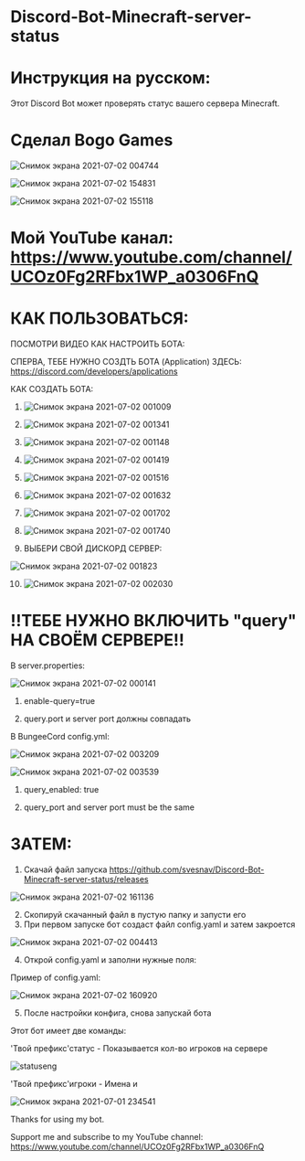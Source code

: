 # Discord-Bot-Minecraft-server-status

# Инструкция на русском:

Этот Discord Bot может проверять статус вашего сервера Minecraft.

# Сделал Bogo Games 

![Снимок экрана 2021-07-02 004744](https://user-images.githubusercontent.com/68331759/124193265-30fe7500-dacf-11eb-8a69-6f3f9fa8709c.jpg)

![Снимок экрана 2021-07-02 154831](https://user-images.githubusercontent.com/68331759/124277017-3f8b7180-db4d-11eb-9458-d529ad0d90da.jpg)

![Снимок экрана 2021-07-02 155118](https://user-images.githubusercontent.com/68331759/124277123-5f229a00-db4d-11eb-8f49-ed7192ce5817.jpg)

# Мой YouTube канал: https://www.youtube.com/channel/UCOz0Fg2RFbx1WP_a0306FnQ

# КАК ПОЛЬЗОВАТЬСЯ:

ПОСМОТРИ ВИДЕО КАК НАСТРОИТЬ БОТА:

СПЕРВА, ТЕБЕ НУЖНО СОЗДТЬ БОТА (Application) ЗДЕСЬ: https://discord.com/developers/applications

КАК СОЗДАТЬ БОТА:

1) ![Снимок экрана 2021-07-02 001009](https://user-images.githubusercontent.com/68331759/124191163-0e1e9180-dacc-11eb-9564-a89930bc5efc.jpg)

2) ![Снимок экрана 2021-07-02 001341](https://user-images.githubusercontent.com/68331759/124191199-1e367100-dacc-11eb-8c70-34fc1695ac13.jpg)
 
3) ![Снимок экрана 2021-07-02 001148](https://user-images.githubusercontent.com/68331759/124191212-24c4e880-dacc-11eb-84b5-e7a76a243146.jpg)
 
4) ![Снимок экрана 2021-07-02 001419](https://user-images.githubusercontent.com/68331759/124191235-30181400-dacc-11eb-932f-f5e4c1a4ec32.jpg)

5) ![Снимок экрана 2021-07-02 001516](https://user-images.githubusercontent.com/68331759/124191286-41612080-dacc-11eb-9d17-f74b22c815d6.jpg)

6) ![Снимок экрана 2021-07-02 001632](https://user-images.githubusercontent.com/68331759/124191292-4625d480-dacc-11eb-91f6-9c7ad5cb3825.jpg)

7) ![Снимок экрана 2021-07-02 001702](https://user-images.githubusercontent.com/68331759/124191299-4a51f200-dacc-11eb-8c00-8d6aa27135d0.jpg)

8) ![Снимок экрана 2021-07-02 001740](https://user-images.githubusercontent.com/68331759/124191326-50e06980-dacc-11eb-8a1a-4a6a19c04193.jpg)

9) ВЫБЕРИ СВОЙ ДИСКОРД СЕРВЕР:

![Снимок экрана 2021-07-02 001823](https://user-images.githubusercontent.com/68331759/124191368-5fc71c00-dacc-11eb-811f-2431253d5392.jpg)

10) ![Снимок экрана 2021-07-02 002030](https://user-images.githubusercontent.com/68331759/124191378-635aa300-dacc-11eb-8b67-547921d4ffed.jpg)


# !!ТЕБЕ НУЖНО ВКЛЮЧИТЬ "query" НА СВОЁМ СЕРВЕРЕ!!

В server.properties:

![Снимок экрана 2021-07-02 000141](https://user-images.githubusercontent.com/68331759/124189048-c9452b80-dac8-11eb-84ba-14b6bd42d21a.jpg)

1) enable-query=true

2) query.port и server port должны совпадать

В BungeeCord config.yml:

![Снимок экрана 2021-07-02 003209](https://user-images.githubusercontent.com/68331759/124191775-f72c6f00-dacc-11eb-8530-d655da03230e.jpg)

![Снимок экрана 2021-07-02 003539](https://user-images.githubusercontent.com/68331759/124192135-7752d480-dacd-11eb-9729-7d19051191db.jpg)

1) query_enabled: true

2) query_port and server port must be the same

# ЗАТЕМ:
1) Скачай файл запуска https://github.com/svesnav/Discord-Bot-Minecraft-server-status/releases

![Снимок экрана 2021-07-02 161136](https://user-images.githubusercontent.com/68331759/124279476-37810100-db50-11eb-9a3d-76fd7321f351.jpg)

2) Скопируй скачанный файл в пустую папку и запусти его
3) При первом запуске бот создаст файл config.yaml и затем закроется

![Снимок экрана 2021-07-02 004413](https://user-images.githubusercontent.com/68331759/124192904-b6355a00-dace-11eb-8e65-7ebafe9dd38c.jpg)

4) Открой config.yaml и заполни нужные поля: 

Пример of config.yaml:

![Снимок экрана 2021-07-02 160920](https://user-images.githubusercontent.com/68331759/124279318-056f9f00-db50-11eb-9168-ded0bcc44b7b.jpg)
 
5) После настройки конфига, снова запускай бота
 
 Этот бот имеет две команды:
 
 'Твой префикс'статус - Показывается кол-во игроков на сервере
 
 ![statuseng](https://user-images.githubusercontent.com/68331759/124187038-dad90400-dac5-11eb-9075-5a2613b09627.PNG)

 'Твой префикс'игроки - Имена и
 
 ![Снимок экрана 2021-07-01 234541](https://user-images.githubusercontent.com/68331759/124187417-7a969200-dac6-11eb-8165-82061853b35d.jpg)
 
 Thanks for using my bot.
 
 Support me and subscribe to my YouTube channel: https://www.youtube.com/channel/UCOz0Fg2RFbx1WP_a0306FnQ

 
 


